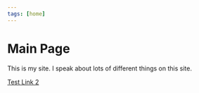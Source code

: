 ```yaml
---
tags: [home]
---
```


# Main Page

This is my site.
I speak about lots of different things on this site. 

[Test Link 2](https://drive.google.com/file/d/1NgjlqWJdgacv1WrQK0SzxXwEpWcdMurO/view?usp=sharing) 
